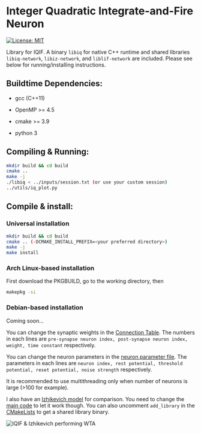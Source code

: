 # Integer Quadratic Integrate-and-Fire Neuron

[![License: MIT](https://img.shields.io/badge/License-MIT-yellow.svg)](https://opensource.org/licenses/MIT)

Library for IQIF. A binary `libiq` for native C++ runtime and shared libraries `libiq-network`, `libiz-network`, and `liblif-network` are included. Please see below for running/installing instructions.

## Buildtime Dependencies:

* gcc (C++11)

* OpenMP >= 4.5

* cmake >= 3.9

* python 3

## Compiling & Running:

```bash
mkdir build && cd build
cmake ..
make -j
./libiq < ../inputs/session.txt (or use your custom session)
../utils/iq_plot.py
```

## Compile & install:

### Universal installation

```bash
mkdir build && cd build
cmake .. (-DCMAKE_INSTALL_PREFIX=<your preferred directory>)
make -j
make install
```

### Arch Linux-based installation

First download the PKGBUILD, go to the working directory, then

```bash
makepkg -si
```

### Debian-based installation

Coming soon...

You can change the synaptic weights in the [Connection Table](inputs/Connection_Table_IQIF.txt). The numbers in each lines are `pre-synapse neuron index, post-synapse neuron index, weight, time constant` respectively.

You can change the neuron parameters in the [neuron parameter file](inputs/neuronParameter_IQIF.txt). The parameters in each lines are `neuron index, rest potential, threshold potential, reset potential, noise strength` respectively.

It is recommended to use multithreading only when number of neurons is large (>100 for example).

I also have an [Izhikevich model](include/iz_network.h) for comparison. You need to change the [main code](src/main.cpp) to let it work though. You can also uncomment `add_library` in the [CMakeLists](CMakeLists.txt) to get a shared library binary.

![IQIF & Izhikevich performing WTA](WTA.png)

